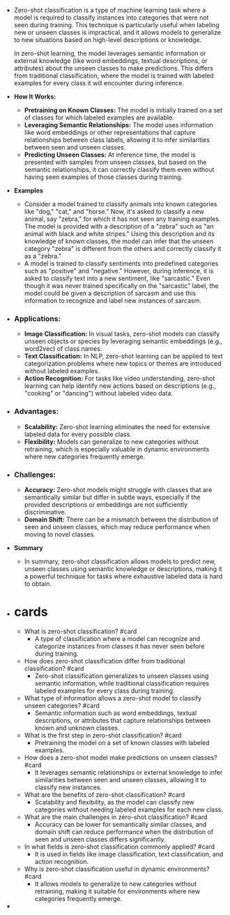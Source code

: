 - Zero-shot classification is a type of machine learning task where a model is required to classify instances into categories that were not seen during training. This technique is particularly useful when labeling new or unseen classes is impractical, and it allows models to generalize to new situations based on high-level descriptions or knowledge.
  
  In zero-shot learning, the model leverages semantic information or external knowledge (like word embeddings, textual descriptions, or attributes) about the unseen classes to make predictions. This differs from traditional classification, where the model is trained with labeled examples for every class it will encounter during inference.
- **How It Works:**
	- **Pretraining on Known Classes:** The model is initially trained on a set of classes for which labeled examples are available.
	- **Leveraging Semantic Relationships:** The model uses information like word embeddings or other representations that capture relationships between class labels, allowing it to infer similarities between seen and unseen classes.
	- **Predicting Unseen Classes:** At inference time, the model is presented with samples from unseen classes, but based on the semantic relationships, it can correctly classify them even without having seen examples of those classes during training.
- **Examples**
	- Consider a model trained to classify animals into known categories like "dog," "cat," and "horse." Now, it's asked to classify a new animal, say "zebra," for which it has not seen any training examples. The model is provided with a description of a "zebra" such as "an animal with black and white stripes." Using this description and its knowledge of known classes, the model can infer that the unseen category "zebra" is different from the others and correctly classify it as a "zebra."
	- A model is trained to classify sentiments into predefined categories such as "positive" and "negative." However, during inference, it is asked to classify text into a new sentiment, like "sarcastic." Even though it was never trained specifically on the "sarcastic" label, the model could be given a description of sarcasm and use this information to recognize and label new instances of sarcasm.
- ### **Applications:**
	- **Image Classification:** In visual tasks, zero-shot models can classify unseen objects or species by leveraging semantic embeddings (e.g., word2vec) of class names.
	- **Text Classification:** In NLP, zero-shot learning can be applied to text categorization problems where new topics or themes are introduced without labeled examples.
	- **Action Recognition:** For tasks like video understanding, zero-shot learning can help identify new actions based on descriptions (e.g., "cooking" or "dancing") without labeled video data.
- ### **Advantages:**
	- **Scalability:** Zero-shot learning eliminates the need for extensive labeled data for every possible class.
	- **Flexibility:** Models can generalize to new categories without retraining, which is especially valuable in dynamic environments where new categories frequently emerge.
- ### **Challenges:**
	- **Accuracy:** Zero-shot models might struggle with classes that are semantically similar but differ in subtle ways, especially if the provided descriptions or embeddings are not sufficiently discriminative.
	- **Domain Shift:** There can be a mismatch between the distribution of seen and unseen classes, which may reduce performance when moving to novel classes.
- **Summary**
	- In summary, zero-shot classification allows models to predict new, unseen classes using semantic knowledge or descriptions, making it a powerful technique for tasks where exhaustive labeled data is hard to obtain.
- # cards
	- What is zero-shot classification? #card
		- A type of classification where a model can recognize and categorize instances from classes it has never seen before during training.
	- How does zero-shot classification differ from traditional classification? #card
		- Zero-shot classification generalizes to unseen classes using semantic information, while traditional classification requires labeled examples for every class during training.
	- What type of information allows a zero-shot model to classify unseen categories? #card
		- Semantic information such as word embeddings, textual descriptions, or attributes that capture relationships between known and unknown classes.
	- What is the first step in zero-shot classification? #card
		- Pretraining the model on a set of known classes with labeled examples.
	- How does a zero-shot model make predictions on unseen classes? #card
		- It leverages semantic relationships or external knowledge to infer similarities between seen and unseen classes, allowing it to classify new instances.
	- What are the benefits of zero-shot classification? #card
		- Scalability and flexibility, as the model can classify new categories without needing labeled examples for each new class.
	- What are the main challenges in zero-shot classification? #card
		- Accuracy can be lower for semantically similar classes, and domain shift can reduce performance when the distribution of seen and unseen classes differs significantly.
	- In what fields is zero-shot classification commonly applied? #card
		- It is used in fields like image classification, text classification, and action recognition.
	- Why is zero-shot classification useful in dynamic environments? #card
		- It allows models to generalize to new categories without retraining, making it suitable for environments where new categories frequently emerge.
-